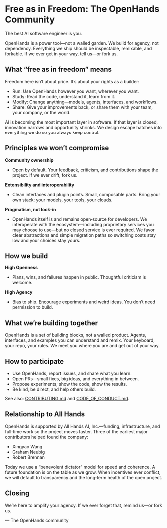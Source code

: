 # Free as in Freedom: The OpenHands Community

The best AI software engineer is you.

OpenHands is a power tool—not a walled garden. We build for agency, not dependency. Everything we ship should be
inspectable, remixable, and forkable. If we ever get in your way, tell us—or fork us.

## What “free as in freedom” means
Freedom here isn’t about price. It’s about your rights as a builder:
- Run: Use OpenHands however you want, wherever you want.
- Study: Read the code, understand it, learn from it.
- Modify: Change anything—models, agents, interfaces, and workflows.
- Share: Give your improvements back, or share them with your team, your company, or the world.

AI is becoming the most important layer in software. If that layer is closed, innovation narrows and opportunity shrinks.
We design escape hatches into everything we do so you always keep control.

## Principles we won’t compromise
**Community ownership**
- Open by default. Your feedback, criticism, and contributions shape the project. If we ever drift, fork us.

**Extensibility and interoperability**
- Clean interfaces and plugin points. Small, composable parts. Bring your own stack: your models, your tools, your clouds.

**Pragmatism, not lock‑in**
- OpenHands itself is and remains open‑source for developers. We interoperate with the ecosystem—including proprietary
services you may choose to use—but no closed service is ever required. We favor clear abstractions and simple migration
paths so switching costs stay low and your choices stay yours.

## How we build
**High Openness**
- Plans, wins, and failures happen in public. Thoughtful criticism is welcome.

**High Agency**
- Bias to ship. Encourage experiments and weird ideas. You don’t need permission to build.

## What we’re building together
OpenHands is a set of building blocks, not a walled product. Agents, interfaces, and examples you can understand and remix.
Your keyboard, your repo, your rules. We meet you where you are and get out of your way.

## How to participate
- Use OpenHands, report issues, and share what you learn.
- Open PRs—small fixes, big ideas, and everything in between.
- Propose experiments; show the code, show the results.
- Be kind, be direct, and help others build.

See also: [CONTRIBUTING.md](./CONTRIBUTING.md) and [CODE_OF_CONDUCT.md](./CODE_OF_CONDUCT.md).

## Relationship to All Hands
OpenHands is supported by All Hands AI, Inc.—funding, infrastructure, and full‑time work so the project moves faster.
Three of the earliest major contributors helped found the company:
- Xingyao Wang
- Graham Neubig
- Robert Brennan

Today we use a “benevolent dictator” model for speed and coherence. A future foundation is on the table as we grow.
When incentives ever conflict, we will default to transparency and the long‑term health of the open project.

## Closing
We’re here to amplify your agency. If we ever forget that, remind us—or fork us.

— The OpenHands community
